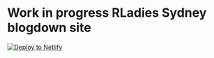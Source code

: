 # Work in progress RLadies Sydney blogdown site


<!-- Markdown snippet -->
[![Deploy to Netlify](https://www.netlify.com/img/deploy/button.svg)](https://app.netlify.com/start/deploy?repository=https://github.com/ysc2019-workshop/04-blogdown)
